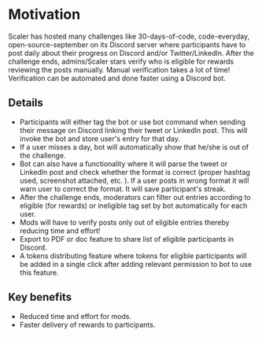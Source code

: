 # Motivation

Scaler has hosted many challenges like 30-days-of-code, code-everyday, open-source-september on its Discord server where participants have to post daily about their progress on Discord and/or Twitter/LinkedIn. After the challenge ends, admins/Scaler stars verify who is eligible for rewards reviewing the posts manually.
Manual verification takes a lot of time! Verification can be automated and done faster using a Discord bot.

## Details

- Participants will either tag the bot or use bot command when sending their message on Discord linking their tweet or LinkedIn post. This will invoke the bot and store user's entry for that day.
- If a user misses a day, bot will automatically show that he/she is out of the challenge.
- Bot can also have a functionality where it will parse the tweet or LinkedIn post and check whether the format is correct (proper hashtag used, screenshot attached, etc. ). If a user posts in wrong format it will warn user to correct the format. It will save participant's streak.
- After the challenge ends, moderators can filter out entries according to eligible (for rewards) or ineligible tag set by bot automatically for each user.
- Mods will have to verify posts only out of eligible entries thereby reducing time and effort!
- Export to PDF or doc feature to share list of eligible participants in Discord.
- A tokens distributing feature where tokens for eligible participants will be added in a single click after adding relevant permission to bot to use this feature.

 
## Key benefits
- Reduced time and effort for mods.
- Faster delivery of rewards to participants.
